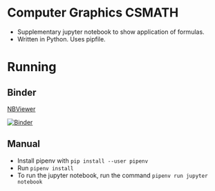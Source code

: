 # Computer Graphics CSMATH

- Supplementary jupyter notebook to show application of formulas.
- Written in Python. Uses pipfile.

# Running

## Binder

[NBViewer](https://nbviewer.org/github/NateCross/jupyter-computer-graphics-csmath/blob/main/Notebooks/Matrix-Transformations.ipynb)

[![Binder](https://mybinder.org/badge_logo.svg)](https://mybinder.org/v2/gh/NateCross/jupyter-computer-graphics-csmath/main)

## Manual

- Install pipenv with `pip install --user pipenv`
- Run `pipenv install`
- To run the jupyter notebook, run the command `pipenv run jupyter notebook`
